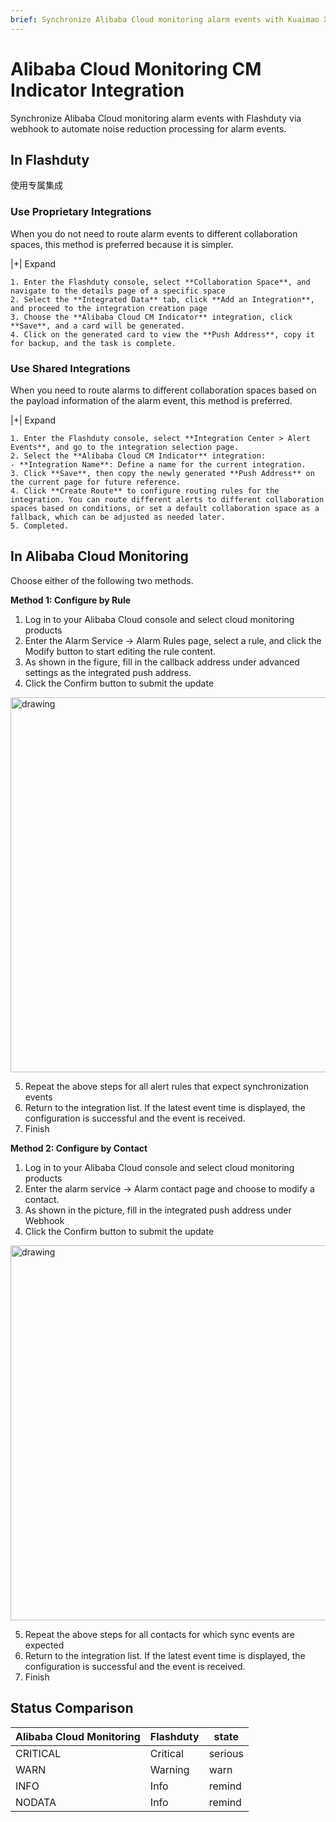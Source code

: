 ```yaml
---
brief: Synchronize Alibaba Cloud monitoring alarm events with Kuaimao Xinyun via webhook to automate noise reduction processing for alarm events
---
```


# Alibaba Cloud Monitoring CM Indicator Integration

Synchronize Alibaba Cloud monitoring alarm events with Flashduty via webhook to automate noise reduction processing for alarm events.

## In Flashduty
使用专属集成

### Use Proprietary Integrations

When you do not need to route alarm events to different collaboration spaces, this method is preferred because it is simpler.

|+| Expand

    1. Enter the Flashduty console, select **Collaboration Space**, and navigate to the details page of a specific space
    2. Select the **Integrated Data** tab, click **Add an Integration**, and proceed to the integration creation page
    3. Choose the **Alibaba Cloud CM Indicator** integration, click **Save**, and a card will be generated.
    4. Click on the generated card to view the **Push Address**, copy it for backup, and the task is complete.

### Use Shared Integrations

When you need to route alarms to different collaboration spaces based on the payload information of the alarm event, this method is preferred.

|+| Expand

    1. Enter the Flashduty console, select **Integration Center > Alert Events**, and go to the integration selection page.
    2. Select the **Alibaba Cloud CM Indicator** integration:
    - **Integration Name**: Define a name for the current integration.
    3. Click **Save**, then copy the newly generated **Push Address** on the current page for future reference.
    4. Click **Create Route** to configure routing rules for the integration. You can route different alerts to different collaboration spaces based on conditions, or set a default collaboration space as a fallback, which can be adjusted as needed later.
    5. Completed.

## In Alibaba Cloud Monitoring
Choose either of the following two methods.

**Method 1: Configure by Rule**

<div id="!"><ol><li>Log in to your Alibaba Cloud console and select cloud monitoring products</li><li> Enter the Alarm Service -> Alarm Rules page, select a rule, and click the Modify button to start editing the rule content.</li><li> As shown in the figure, fill in the callback address under advanced settings as the integrated push address.</li><li> Click the Confirm button to submit the update</li></ol><img alt="drawing" width="600" src="https://fcdoc.github.io/img/zh/n5-x2vmAcZT9W1drSq44Cz74Tmi7RGcJCjr2w_n3Vls.avif"><ol start="5"><li> Repeat the above steps for all alert rules that expect synchronization events</li><li> Return to the integration list. If the latest event time is displayed, the configuration is successful and the event is received.</li><li> Finish</li></ol></div>

**Method 2: Configure by Contact**

<div id="!"><ol><li>Log in to your Alibaba Cloud console and select cloud monitoring products</li><li> Enter the alarm service -> Alarm contact page and choose to modify a contact.</li><li> As shown in the picture, fill in the integrated push address under Webhook</li><li> Click the Confirm button to submit the update</li></ol><img alt="drawing" width="600" src="https://fcdoc.github.io/img/zh/tJbcFhqxnFI_YxB1_byBDX_PODjjD-DNSFzTXoCKZFM.avif"><ol start="5"><li> Repeat the above steps for all contacts for which sync events are expected</li><li> Return to the integration list. If the latest event time is displayed, the configuration is successful and the event is received.</li><li> Finish</li></ol></div>

## Status Comparison
<div class="md-block">

| Alibaba Cloud Monitoring |  Flashduty  | state |
| ------------ | -------- | ---- |
| CRITICAL     | Critical | serious |
| WARN         | Warning  | warn |
| INFO         | Info     | remind |
| NODATA       | Info     | remind |

</div>
